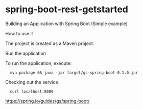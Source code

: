 # spring-boot-rest-getstarted
Building an Application with Spring Boot (Simple example)

How to use it

The project is created as a Maven project. 

Run the application

To run the application, execute:
```
  mvn package && java -jar target/gs-spring-boot-0.1.0.jar
```
Checking out the service
```
  curl localhost:8080
```  
  
https://spring.io/guides/gs/spring-boot/
